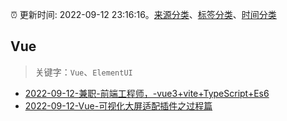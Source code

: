 :alarm_clock: 更新时间: 2022-09-12 23:16:16。[来源分类](../README.md)、[标签分类](../TAGS.md)、[时间分类](../TIMELINE.md)

## Vue


> 关键字：`Vue`、`ElementUI`



- [2022-09-12-兼职-前端工程师，-vue3+vite+TypeScript+Es6](https://www.v2ex.com/t/879532) 
- [2022-09-12-Vue-可视化大屏适配插件之过程篇](https://toutiao.io/k/5u9698a) 